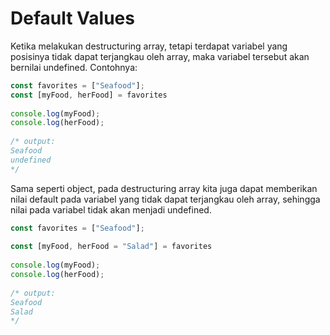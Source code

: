 # Default Values

Ketika melakukan destructuring array, tetapi terdapat variabel yang posisinya tidak dapat terjangkau oleh array, maka variabel tersebut akan bernilai undefined. Contohnya:

```javascript
const favorites = ["Seafood"];
const [myFood, herFood] = favorites
 
console.log(myFood);
console.log(herFood);
 
/* output:
Seafood
undefined
*/
```

Sama seperti object, pada destructuring array kita juga dapat memberikan nilai default pada variabel yang tidak dapat terjangkau oleh array, sehingga nilai pada variabel tidak akan menjadi undefined.

```javascript
const favorites = ["Seafood"];
 
const [myFood, herFood = "Salad"] = favorites
 
console.log(myFood);
console.log(herFood);
 
/* output:
Seafood
Salad
*/
```

